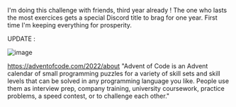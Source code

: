I'm doing this challenge with friends, third year already !
The one who lasts the most exercices gets a special Discord title to brag 
for one year.
First time I'm keeping everything for prosperity.

UPDATE :

![image](https://user-images.githubusercontent.com/20277592/210218649-353542ad-9b2a-4fa8-a9d7-eea29bf90537.png)

https://adventofcode.com/2022/about
"Advent of Code is an Advent calendar of small programming puzzles for a 
variety of skill sets and skill levels that can be solved in any 
programming language you like. People use them as interview prep, company 
training, university coursework, practice problems, a speed contest, or to 
challenge each other."

